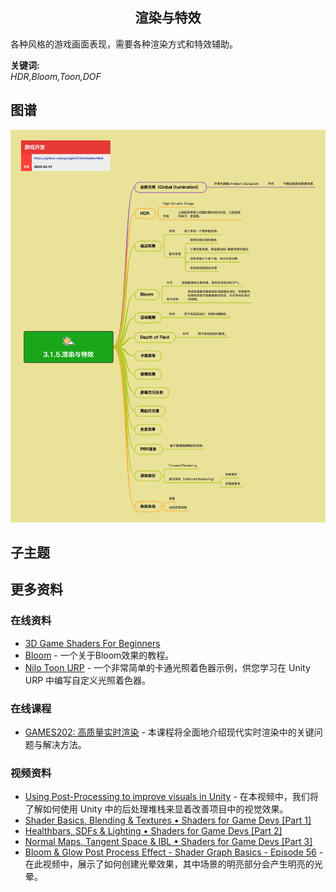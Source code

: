 <h2 align="center">渲染与特效</h2>
<p>
各种风格的游戏画面表现，需要各种渲染方式和特效辅助。
</p>

**关键词:**<br/>
*HDR,Bloom,Toon,DOF*

## 图谱
![图片加载中...](../exports/3.1.5.渲染与特效.png?raw=true)

## 子主题

## 更多资料
### 在线资料
* [3D Game Shaders For Beginners](https://github.com/lettier/3d-game-shaders-for-beginners)
* [Bloom](https://learnopengl.com/Advanced-Lighting/Bloom) - 一个关于Bloom效果的教程。
* [Nilo Toon URP](https://github.com/ColinLeung-NiloCat/UnityURPToonLitShaderExample) - 一个非常简单的卡通光照着色器示例，供您学习在 Unity URP 中编写自定义光照着色器。
### 在线课程
* [GAMES202: 高质量实时渲染](https://sites.cs.ucsb.edu/~lingqi/teaching/games202.html) - 本课程将全面地介绍现代实时渲染中的关键问题与解决方法。
### 视频资料
* [Using Post-Processing to improve visuals in Unity](https://www.youtube.com/watch?v=_PzYAbPpK8k&t=489s) - 在本视频中，我们将了解如何使用 Unity 中的后处理堆栈来显着改善项目中的视觉效果。
* [Shader Basics, Blending & Textures • Shaders for Game Devs [Part 1]](https://www.youtube.com/watch?v=kfM-yu0iQBk) 
* [Healthbars, SDFs & Lighting • Shaders for Game Devs [Part 2]](https://www.youtube.com/watch?v=mL8U8tIiRRg)
* [Normal Maps, Tangent Space & IBL • Shaders for Game Devs [Part 3]](https://www.youtube.com/watch?v=E4PHFnvMzFc)
* [Bloom & Glow Post Process Effect - Shader Graph Basics - Episode 56](https://www.youtube.com/watch?v=kRIUsIO16yI) - 在此视频中，展示了如何创建光晕效果，其中场景的明亮部分会产生明亮的光晕。
